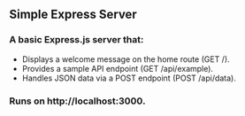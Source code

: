 ## Simple Express Server
### A basic Express.js server that:

- Displays a welcome message on the home route (GET /).
- Provides a sample API endpoint (GET /api/example).
- Handles JSON data via a POST endpoint (POST /api/data).
### Runs on http://localhost:3000.